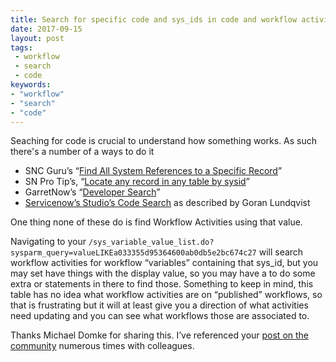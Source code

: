 ```yaml
---
title: Search for specific code and sys_ids in code and workflow activities
date: 2017-09-15
layout: post
tags:
 - workflow
 - search
 - code
keywords:
- "workflow"
- "search"
- "code"
---
```

Seaching for code is crucial to understand how something works.  As such there's a number of a ways to do it

<!--more-->

- SNC Guru’s “[Find All System References to a Specific Record](https://www.servicenowguru.com/system-definition/find-references-specific-record/)”
- SN Pro Tip’s, “[Locate any record in any table by sysid](https://snprotips.com/blog/sncprotips/2015/12/locate-any-record-in-any-table-by-sysidhtml)”
- GarretNow’s “[Developer Search](https://garrettnow.com/2014/08/12/developer-search/)”
- [Servicenow’s Studio’s Code Search](https://community.servicenow.com/community/develop/blog/2017/01/15/where-did-i-write-that-piece-of-code) as described by Goran Lundqvist

One thing none of these do is find Workflow Activities using that value.

Navigating to your `/sys_variable_value_list.do?sysparm_query=valueLIKEa033355d95364600ab0db5e2bc674c27` will search workflow activities for workflow “variables” containing that sys_id, but you may set have things with the display value, so you may have a to do some extra or statements in there to find those.  Something to keep in mind, this table has no idea what workflow activities are on “published” workflows, so that is frustrating but it will at least give you a direction of what activities need updating and you can see what workflows those are associated to.

Thanks Michael Domke for sharing this.  I’ve referenced your [post on the community](https://community.servicenow.com/thread/157997) numerous times with colleagues.
